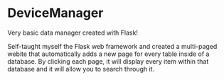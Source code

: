 # DeviceManager

Very basic data manager created with Flask!

Self-taught myself the Flask web framework and created a multi-paged webite that automatically adds a new page for every table inside of a database.
By clicking each page, it will display every item within that database and it will allow you to search through it.
